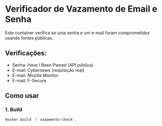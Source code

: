 # Verificador de Vazamento de Email e Senha

Este container verifica se uma senha e um e-mail foram comprometidos usando fontes públicas.

## Verificações:

- Senha: Have I Been Pwned (API pública)
- E-mail: Cybernews (requisição real)
- E-mail: Mozilla Monitor
- E-mail: F-Secure

## Como usar

### 1. Build

```bash
docker build -t vazamento-check .
